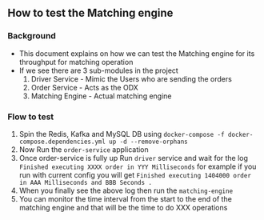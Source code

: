 ## How to test the Matching engine 

### Background 

- This document explains on how we can test the Matching engine for its throughput for matching operation 
- If we see there are 3 sub-modules in the project 
  1. Driver Service - Mimic the Users who are sending the orders
  2. Order Service  - Acts as the ODX
  3. Matching Engine - Actual matching engine 

### Flow to test 

1. Spin the Redis, Kafka and MySQL DB using ```docker-compose -f docker-compose.dependencies.yml up -d --remove-orphans ``` 
2. Now Run the ```order-service``` application 
3. Once order-service is fully up Run ```driver``` service and wait for the log ```Finished executing XXXX order in YYY Milliseconds```
    for example if you run with current config you will get ```Finished executing 1404000 order in AAA Milliseconds and BBB Seconds .```
4. When you finally see the above log then run the ```matching-engine```
5. You can monitor the time interval from the start to the end of the matching engine and that will be the time to do XXX operations